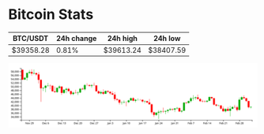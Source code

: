 # Bitcoin Stats

BTC/USDT|24h change|24h high|24h low|
|---|---|---|---|
|$39358.28|0.81%|$39613.24|$38407.59|

<img src="./chart.svg">
